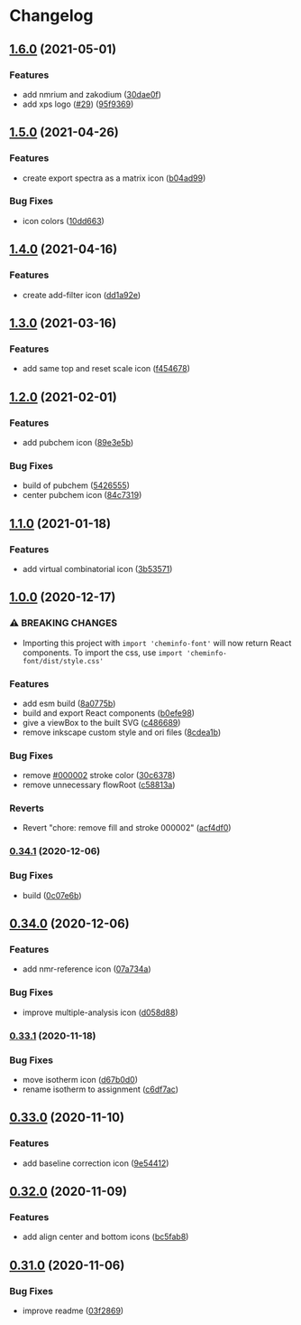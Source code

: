 # Changelog

## [1.6.0](https://www.github.com/cheminfo/font/compare/v1.5.0...v1.6.0) (2021-05-01)


### Features

* add nmrium and zakodium ([30dae0f](https://www.github.com/cheminfo/font/commit/30dae0f2e68b7ad91d04e9ab12e9095d83e19e68))
* add xps logo ([#29](https://www.github.com/cheminfo/font/issues/29)) ([95f9369](https://www.github.com/cheminfo/font/commit/95f936930ebe61537c1c7f740c96cc274abd09c8))

## [1.5.0](https://www.github.com/cheminfo/font/compare/v1.4.0...v1.5.0) (2021-04-26)


### Features

* create export spectra as a matrix icon ([b04ad99](https://www.github.com/cheminfo/font/commit/b04ad99a660ccd2b9ae7223d5b765b21cb424c24))


### Bug Fixes

* icon colors ([10dd663](https://www.github.com/cheminfo/font/commit/10dd663bdb406f4a2e653084a95996735fb00aa4))

## [1.4.0](https://www.github.com/cheminfo/font/compare/v1.3.0...v1.4.0) (2021-04-16)


### Features

* create add-filter icon ([dd1a92e](https://www.github.com/cheminfo/font/commit/dd1a92e9399d7f1e32d3f929c2269a706441aa76))

## [1.3.0](https://www.github.com/cheminfo/font/compare/v1.2.0...v1.3.0) (2021-03-16)


### Features

* add same top and reset scale icon ([f454678](https://www.github.com/cheminfo/font/commit/f454678292b9c8091170994d11ba8cb0b63b11b6))

## [1.2.0](https://www.github.com/cheminfo/font/compare/v1.1.0...v1.2.0) (2021-02-01)


### Features

* add pubchem icon ([89e3e5b](https://www.github.com/cheminfo/font/commit/89e3e5b6e0ef3d98cffd651c9cb6e767145d4009))


### Bug Fixes

* build of pubchem ([5426555](https://www.github.com/cheminfo/font/commit/5426555194ca7ac551db660a42aa204f6b604805))
* center pubchem icon ([84c7319](https://www.github.com/cheminfo/font/commit/84c7319d58a6b4185d9a51376f80ecdc689d22c1))

## [1.1.0](https://www.github.com/cheminfo/font/compare/v1.0.0...v1.1.0) (2021-01-18)


### Features

* add virtual combinatorial icon ([3b53571](https://www.github.com/cheminfo/font/commit/3b535711ee565f01b37e8967fd0dfa3729f8b0e1))

## [1.0.0](https://www.github.com/cheminfo/font/compare/v0.34.1...v1.0.0) (2020-12-17)


### ⚠ BREAKING CHANGES

* Importing this project with `import 'cheminfo-font'` will now return React components. To import the css, use `import 'cheminfo-font/dist/style.css'`

### Features

* add esm build ([8a0775b](https://www.github.com/cheminfo/font/commit/8a0775bcc4c9e22b620c44e447067e8dd269fdf8))
* build and export React components ([b0efe98](https://www.github.com/cheminfo/font/commit/b0efe9846f94a182e3391c018d1807368beb38fc))
* give a viewBox to the built SVG ([c486689](https://www.github.com/cheminfo/font/commit/c4866895ab33836396ce61bb0ed3af62cebbe0aa))
* remove inkscape custom style and ori files ([8cdea1b](https://www.github.com/cheminfo/font/commit/8cdea1bcfcc04289940409c887b9266b5ab3acd9))


### Bug Fixes

* remove [#000002](https://www.github.com/cheminfo/font/issues/000002) stroke color ([30c6378](https://www.github.com/cheminfo/font/commit/30c6378c3acd8981de4f499c7856be53c5927cda))
* remove unnecessary flowRoot ([c58813a](https://www.github.com/cheminfo/font/commit/c58813a985dd9519fa78a8c5a37ebb06e74018ce))


### Reverts

* Revert "chore: remove fill and stroke 000002" ([acf4df0](https://www.github.com/cheminfo/font/commit/acf4df0ef421e62633839cee9ccda4fe2d01d14d))

### [0.34.1](https://www.github.com/cheminfo/font/compare/v0.34.0...v0.34.1) (2020-12-06)


### Bug Fixes

* build ([0c07e6b](https://www.github.com/cheminfo/font/commit/0c07e6bdccc7b9e04d6d6a35ec722dacf926ae49))

## [0.34.0](https://www.github.com/cheminfo/font/compare/v0.33.1...v0.34.0) (2020-12-06)


### Features

* add nmr-reference icon ([07a734a](https://www.github.com/cheminfo/font/commit/07a734aa87610611bfdb529bae8b6b65a77422ed))


### Bug Fixes

* improve multiple-analysis icon ([d058d88](https://www.github.com/cheminfo/font/commit/d058d886371d90aa9e54b580996a1fba65908fbd))

### [0.33.1](https://www.github.com/cheminfo/font/compare/v0.33.0...v0.33.1) (2020-11-18)


### Bug Fixes

* move isotherm icon ([d67b0d0](https://www.github.com/cheminfo/font/commit/d67b0d0e47079a3668ebb040d821b2502e4cc5ae))
* rename isotherm to assignment ([c6df7ac](https://www.github.com/cheminfo/font/commit/c6df7ac4e09e41eaa8c3c881e3d87db7d4628eda))

## [0.33.0](https://www.github.com/cheminfo/font/compare/v0.32.0...v0.33.0) (2020-11-10)


### Features

* add baseline correction icon ([9e54412](https://www.github.com/cheminfo/font/commit/9e54412a23c317cdda6b1315baaa0b5ff7387ac4))

## [0.32.0](https://www.github.com/cheminfo/font/compare/v0.31.0...v0.32.0) (2020-11-09)


### Features

* add align center and bottom icons ([bc5fab8](https://www.github.com/cheminfo/font/commit/bc5fab87e9a2fed7dac39b5482407b6aca4b208f))

## [0.31.0](https://www.github.com/cheminfo/font/compare/v0.30.0...v0.31.0) (2020-11-06)


### Bug Fixes

* improve readme ([03f2869](https://www.github.com/cheminfo/font/commit/03f2869e9162c458206e95be29d0fb08d5aecb81))
